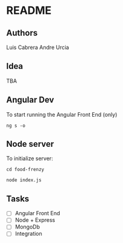 # README

## Authors

Luis Cabrera
Andre Urcia

## Idea

TBA

## Angular Dev

To start running the Angular Front End (only)

```
ng s -o
```

## Node server

To initialize server:

```
cd food-frenzy

node index.js
```

## Tasks

- [ ] Angular Front End
- [ ] Node + Express
- [ ] MongoDb
- [ ] Integration
